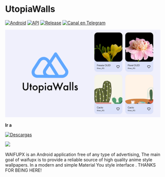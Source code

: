 # UtopiaWalls
[![Android](https://img.shields.io/badge/Plataforma-Android-green.svg?style=flat-square)](https://www.android.com) [![API](https://img.shields.io/badge/API-21%2B-orange.svg?logo=android&style=flat-square)](https://developer.android.com/studio/releases/platforms)
[![Release](https://img.shields.io/github/v/release/WaifuPX-DG/UtopiaWalls?style=for-the-badge)](https://github.com/WaifuPX-DG/UtopiaWalls/releases/latest)
[![Canal en Telegram](https://img.shields.io/badge/Canal_Telegram-2CA5E0.svg?style=for-the-badge&logo=Telegram)](https://t.me/waifupx_official "Contact me in Telegram")
 
![alt text](https://raw.githubusercontent.com/WaifuPX-DG/UtopiaWalls/main/Resources/Avatars/utopia.png)

**Ir a** 

[![Descargas](https://img.shields.io/github/downloads/WaifuPX-DG/UtopiaWalls/total?color=brightgreen&label=Descargar&style=for-the-badge)](https://github.com/WaifuPX-DG/UtopiaWalls/releases)

<p align="vertical"><a href="https://paypal.me/WaifuPX"><img src="https://github.com/aha999/DonateButtons/blob/1371730702589476cbd31790685ded66857a1f08/Paypal.png" width="175"></a></p>

WAIFUPX is an Android application free of any type of advertising, The main goal of waifupx is to provide a reliable source of high quality anime style wallpapers. In a modern and simple Material You style interface . THANKS FOR BEING HERE!  
